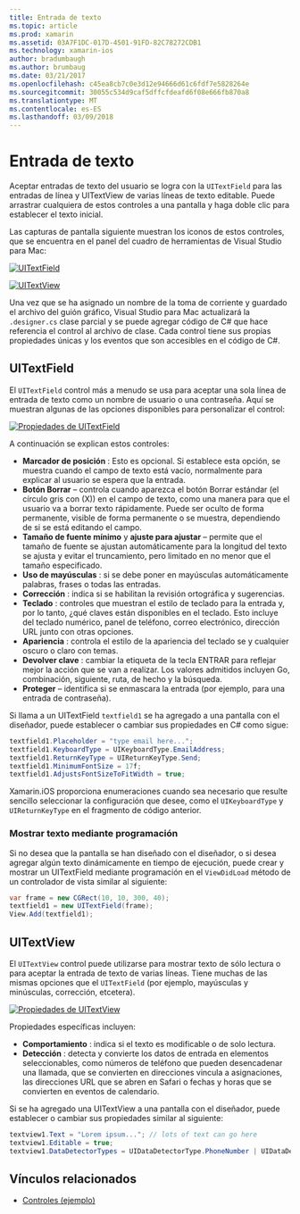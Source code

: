 ```yaml
---
title: Entrada de texto
ms.topic: article
ms.prod: xamarin
ms.assetid: 03A7F1DC-017D-4501-91FD-82C78272CDB1
ms.technology: xamarin-ios
author: bradumbaugh
ms.author: brumbaug
ms.date: 03/21/2017
ms.openlocfilehash: c45ea8cb7c0e3d12e94666d61c6fdf7e5828264e
ms.sourcegitcommit: 30055c534d9caf5dffcfdeafd6f08e666fb870a8
ms.translationtype: MT
ms.contentlocale: es-ES
ms.lasthandoff: 03/09/2018
---
```

# <a name="text-input"></a>Entrada de texto

Aceptar entradas de texto del usuario se logra con la `UITextField` para las entradas de línea y UITextView de varias líneas de texto editable. Puede arrastrar cualquiera de estos controles a una pantalla y haga doble clic para establecer el texto inicial.

Las capturas de pantalla siguiente muestran los iconos de estos controles, que se encuentra en el panel del cuadro de herramientas de Visual Studio para Mac:

 [![](text-input-images/image11a.png "UITextField")](text-input-images/image11a.png#lightbox)

 [![](text-input-images/image13a.png "UITextView")](text-input-images/image13a.png#lightbox)

Una vez que se ha asignado un nombre de la toma de corriente y guardado el archivo del guión gráfico, Visual Studio para Mac actualizará la `.designer.cs` clase parcial y se puede agregar código de C# que hace referencia el control al archivo de clase. Cada control tiene sus propias propiedades únicas y los eventos que son accesibles en el código de C#.

 <a name="UITextField" />


## <a name="uitextfield"></a>UITextField

El `UITextField` control más a menudo se usa para aceptar una sola línea de entrada de texto como un nombre de usuario o una contraseña. Aquí se muestran algunas de las opciones disponibles para personalizar el control:

 [![](text-input-images/image15a.png "Propiedades de UITextField")](text-input-images/image15a.png#lightbox)

A continuación se explican estos controles:

-  **Marcador de posición** : Esto es opcional. Si establece esta opción, se muestra cuando el campo de texto está vacío, normalmente para explicar al usuario se espera que la entrada.
-  **Botón Borrar** – controla cuando aparezca el botón Borrar estándar (el círculo gris con (X)) en el campo de texto, como una manera para que el usuario va a borrar texto rápidamente. Puede ser oculto de forma permanente, visible de forma permanente o se muestra, dependiendo de si se está editando el campo.
-  **Tamaño de fuente mínimo** y **ajuste para ajustar** – permite que el tamaño de fuente se ajustan automáticamente para la longitud del texto se ajusta y evitar el truncamiento, pero limitado en no menor que el tamaño especificado.
-  **Uso de mayúsculas** : si se debe poner en mayúsculas automáticamente palabras, frases o todas las entradas.
-  **Corrección** : indica si se habilitan la revisión ortográfica y sugerencias.
-  **Teclado** : controles que muestran el estilo de teclado para la entrada y, por lo tanto, ¿qué claves están disponibles en el teclado. Esto incluye del teclado numérico, panel de teléfono, correo electrónico, dirección URL junto con otras opciones.
-  **Apariencia** : controla el estilo de la apariencia del teclado se y cualquier oscuro o claro con temas.
-  **Devolver clave** : cambiar la etiqueta de la tecla ENTRAR para reflejar mejor la acción que se van a realizar. Los valores admitidos incluyen Go, combinación, siguiente, ruta, de hecho y la búsqueda.
-  **Proteger** – identifica si se enmascara la entrada (por ejemplo, para una entrada de contraseña).


Si llama a un UITextField `textfield1` se ha agregado a una pantalla con el diseñador, puede establecer o cambiar sus propiedades en C# como sigue:

```csharp
textfield1.Placeholder = "type email here...";
textfield1.KeyboardType = UIKeyboardType.EmailAddress;
textfield1.ReturnKeyType = UIReturnKeyType.Send;
textfield1.MinimumFontSize = 17f;
textfield1.AdjustsFontSizeToFitWidth = true;
```

Xamarin.iOS proporciona enumeraciones cuando sea necesario que resulte sencillo seleccionar la configuración que desee, como el `UIKeyboardType` y `UIReturnKeyType` en el fragmento de código anterior.

### <a name="display-text-programmatically"></a>Mostrar texto mediante programación

Si no desea que la pantalla se han diseñado con el diseñador, o si desea agregar algún texto dinámicamente en tiempo de ejecución, puede crear y mostrar un UITextField mediante programación en el `ViewDidLoad` método de un controlador de vista similar al siguiente:

```csharp
var frame = new CGRect(10, 10, 300, 40);
textfield1 = new UITextField(frame);
View.Add(textfield1);
```

 <a name="UITextView" />


## <a name="uitextview"></a>UITextView

El `UITextView` control puede utilizarse para mostrar texto de sólo lectura o para aceptar la entrada de texto de varias líneas. Tiene muchas de las mismas opciones que el `UITextField` (por ejemplo, mayúsculas y minúsculas, corrección, etcetera).

 [![](text-input-images/image16a.png "Propiedades de UITextView")](text-input-images/image16a.png#lightbox)

Propiedades específicas incluyen:

-  **Comportamiento** : indica si el texto es modificable o de solo lectura.
-  **Detección** : detecta y convierte los datos de entrada en elementos seleccionables, como números de teléfono que pueden desencadenar una llamada, que se convierten en direcciones vincula a asignaciones, las direcciones URL que se abren en Safari o fechas y horas que se convierten en eventos de calendario.


Si se ha agregado una UITextView a una pantalla con el diseñador, puede establecer o cambiar sus propiedades similar al siguiente:

```csharp
textview1.Text = "Lorem ipsum..."; // lots of text can go here
textview1.Editable = true;
textview1.DataDetectorTypes = UIDataDetectorType.PhoneNumber | UIDataDetectorType.Link;
```



## <a name="related-links"></a>Vínculos relacionados

- [Controles (ejemplo)](https://developer.xamarin.com/samples/Controls/)

